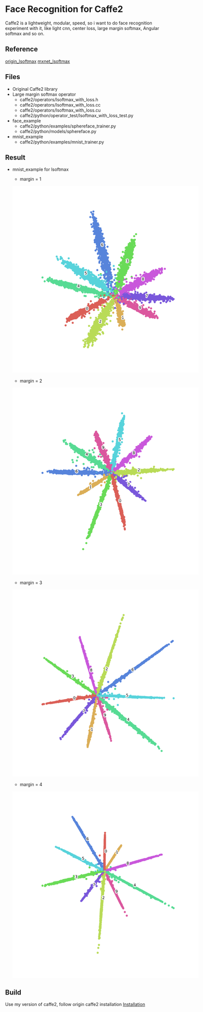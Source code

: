 # Face Recognition for Caffe2
Caffe2 is a lightweight, modular, speed, so i want to do face recognition experiment with it, like light cnn, center loss, large margin softmax, Angular softmax and so on.

## Reference
[origin_lsoftmax](https://github.com/wy1iu/LargeMargin_Softmax_Loss.git)
[mxnet_lsoftmax](https://github.com/luoyetx/mx-lsoftmax.git)

## Files
- Original Caffe2 library
- Large margin softmax operator
  * caffe2/operators/lsoftmax_with_loss.h
  * caffe2/operators/lsoftmax_with_loss.cc
  * caffe2/operators/lsoftmax_with_loss.cu
  * caffe2/python/operator_test/lsoftmax_with_loss_test.py
- face_example
  * caffe2/python/examples/sphereface_trainer.py
  * caffe2/python/models/sphereface.py
- mnist_example
  * caffe2/python/examples/mnist_trainer.py

## Result
- mnist_example for lsoftmax 
  * margin = 1  
  <p align='left'>
  <img src='caffe2/python/examples/result/mnist/distance-margin-1.png' style='max-width:600px'></img>
  </p> 
  
  * margin = 2  
  <p align='left'>
  <img src='caffe2/python/examples/result/mnist/distance-margin-2.png' style='max-width:600px'</img>
  </p>
  
  * margin = 3  
  <p align='left'>
  <img src='caffe2/python/examples/result/mnist/distance-margin-3.png' style='max-width:600px'</img>
  </p>
  
  * margin = 4  
  <p align='left'>
  <img src='caffe2/python/examples/result/mnist/distance-margin-4.png' style='max-width:600px'</img>
  </p>
  
## Build
Use my version of  caffe2, follow origin caffe2 installation [Installation](http://caffe2.ai/docs/getting-started.html)

